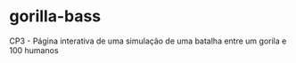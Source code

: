 # gorilla-bass
CP3 - Página interativa de uma simulação de uma batalha entre um gorila e 100 humanos 
